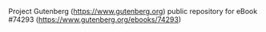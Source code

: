 Project Gutenberg (https://www.gutenberg.org) public repository for
eBook #74293 (https://www.gutenberg.org/ebooks/74293)
